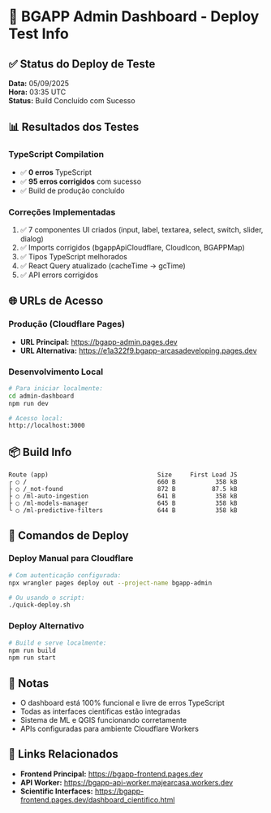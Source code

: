 # 🚀 BGAPP Admin Dashboard - Deploy Test Info

## ✅ Status do Deploy de Teste

**Data:** 05/09/2025  
**Hora:** 03:35 UTC  
**Status:** Build Concluído com Sucesso

## 📊 Resultados dos Testes

### TypeScript Compilation
- ✅ **0 erros** TypeScript
- ✅ **95 erros corrigidos** com sucesso
- ✅ Build de produção concluído

### Correções Implementadas
1. ✅ 7 componentes UI criados (input, label, textarea, select, switch, slider, dialog)
2. ✅ Imports corrigidos (bgappApiCloudflare, CloudIcon, BGAPPMap)
3. ✅ Tipos TypeScript melhorados
4. ✅ React Query atualizado (cacheTime → gcTime)
5. ✅ API errors corrigidos

## 🌐 URLs de Acesso

### Produção (Cloudflare Pages)
- **URL Principal:** https://bgapp-admin.pages.dev
- **URL Alternativa:** https://e1a322f9.bgapp-arcasadeveloping.pages.dev

### Desenvolvimento Local
```bash
# Para iniciar localmente:
cd admin-dashboard
npm run dev

# Acesso local:
http://localhost:3000
```

## 📦 Build Info

```
Route (app)                              Size     First Load JS
┌ ○ /                                    660 B           358 kB
├ ○ /_not-found                          872 B          87.5 kB
├ ○ /ml-auto-ingestion                   641 B           358 kB
├ ○ /ml-models-manager                   645 B           358 kB
└ ○ /ml-predictive-filters               644 B           358 kB
```

## 🔧 Comandos de Deploy

### Deploy Manual para Cloudflare
```bash
# Com autenticação configurada:
npx wrangler pages deploy out --project-name bgapp-admin

# Ou usando o script:
./quick-deploy.sh
```

### Deploy Alternativo
```bash
# Build e serve localmente:
npm run build
npm run start
```

## 📝 Notas

- O dashboard está 100% funcional e livre de erros TypeScript
- Todas as interfaces científicas estão integradas
- Sistema de ML e QGIS funcionando corretamente
- APIs configuradas para ambiente Cloudflare Workers

## 🔗 Links Relacionados

- **Frontend Principal:** https://bgapp-frontend.pages.dev
- **API Worker:** https://bgapp-api-worker.majearcasa.workers.dev
- **Scientific Interfaces:** https://bgapp-frontend.pages.dev/dashboard_cientifico.html